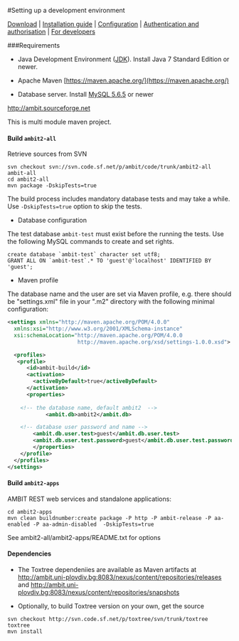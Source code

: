 #Setting up a development environment 

[Download](./downloads.html) | [Installation guide](install_ambitrest.html) | [Configuration](configure.html) | [Authentication and authorisation](./configureaa.html) | [For developers](./dev.html)

###Requirements

* Java Development Environment ([JDK](http://www.oracle.com/technetwork/java/javase/downloads/index.html)). Install Java 7 Standard Edition or newer.

* Apache Maven [https://maven.apache.org/](https://maven.apache.org/) 

* Database server. Install [MySQL 5.6.5](https://dev.mysql.com/doc/relnotes/mysql/5.6/en/) or newer

http://ambit.sourceforge.net

This is multi module maven project.

#### Build `ambit2-all`   

Retrieve sources from SVN
````
svn checkout svn://svn.code.sf.net/p/ambit/code/trunk/ambit2-all ambit-all
cd ambit2-all
mvn package -DskipTests=true
````

The build process includes mandatory database tests and may take a while.  Use `-DskipTests=true` option to skip the tests.

* Database configuration 

The test database `ambit-test` must exist before the running the tests. Use the following MySQL commands to create and set rights. 

````
create database `ambit-test` character set utf8;
GRANT ALL ON `ambit-test`.* TO 'guest'@'localhost' IDENTIFIED BY 'guest';
````

* Maven profile

The database name and the user are set via Maven profile, e.g. there should be "settings.xml" file in your ".m2" directory with the following minimal configuration:

````xml
<settings xmlns="http://maven.apache.org/POM/4.0.0"
  xmlns:xsi="http://www.w3.org/2001/XMLSchema-instance"
  xsi:schemaLocation="http://maven.apache.org/POM/4.0.0
                      http://maven.apache.org/xsd/settings-1.0.0.xsd">

  <profiles>
   <profile>
      <id>ambit-build</id>
      <activation>
        <activeByDefault>true</activeByDefault>
      </activation>
      <properties>
	 
	<!-- the database name, default ambit2  -->
			<ambit.db>ambit2</ambit.db>

	<!-- database user password and name -->
        <ambit.db.user.test>guest</ambit.db.user.test>
        <ambit.db.user.test.password>guest</ambit.db.user.test.password>
 		</properties>        
    </profile>
  </profiles>
</settings>
````

#### Build `ambit2-apps`

AMBIT REST web services and standalone applications:

````
cd ambit2-apps
mvn clean buildnumber:create package -P http -P ambit-release -P aa-enabled -P aa-admin-disabled  -DskipTests=true
````
See ambit2-all/ambit2-apps/README.txt for options

#### Dependencies

* The Toxtree dependeniies are available as Maven artifacts at http://ambit.uni-plovdiv.bg:8083/nexus/content/repositories/releases and 
http://ambit.uni-plovdiv.bg:8083/nexus/content/repositories/snapshots

* Optionally, to build Toxtree version on your own, get the source 

````
svn checkout http://svn.code.sf.net/p/toxtree/svn/trunk/toxtree toxtree 
mvn install
````
